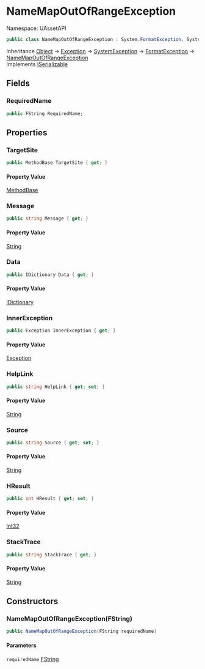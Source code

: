 # NameMapOutOfRangeException

Namespace: UAssetAPI

```csharp
public class NameMapOutOfRangeException : System.FormatException, System.Runtime.Serialization.ISerializable
```

Inheritance [Object](https://docs.microsoft.com/en-us/dotnet/api/system.object) → [Exception](https://docs.microsoft.com/en-us/dotnet/api/system.exception) → [SystemException](https://docs.microsoft.com/en-us/dotnet/api/system.systemexception) → [FormatException](https://docs.microsoft.com/en-us/dotnet/api/system.formatexception) → [NameMapOutOfRangeException](./uassetapi.namemapoutofrangeexception.md)<br>
Implements [ISerializable](https://docs.microsoft.com/en-us/dotnet/api/system.runtime.serialization.iserializable)

## Fields

### **RequiredName**

```csharp
public FString RequiredName;
```

## Properties

### **TargetSite**

```csharp
public MethodBase TargetSite { get; }
```

#### Property Value

[MethodBase](https://docs.microsoft.com/en-us/dotnet/api/system.reflection.methodbase)<br>

### **Message**

```csharp
public string Message { get; }
```

#### Property Value

[String](https://docs.microsoft.com/en-us/dotnet/api/system.string)<br>

### **Data**

```csharp
public IDictionary Data { get; }
```

#### Property Value

[IDictionary](https://docs.microsoft.com/en-us/dotnet/api/system.collections.idictionary)<br>

### **InnerException**

```csharp
public Exception InnerException { get; }
```

#### Property Value

[Exception](https://docs.microsoft.com/en-us/dotnet/api/system.exception)<br>

### **HelpLink**

```csharp
public string HelpLink { get; set; }
```

#### Property Value

[String](https://docs.microsoft.com/en-us/dotnet/api/system.string)<br>

### **Source**

```csharp
public string Source { get; set; }
```

#### Property Value

[String](https://docs.microsoft.com/en-us/dotnet/api/system.string)<br>

### **HResult**

```csharp
public int HResult { get; set; }
```

#### Property Value

[Int32](https://docs.microsoft.com/en-us/dotnet/api/system.int32)<br>

### **StackTrace**

```csharp
public string StackTrace { get; }
```

#### Property Value

[String](https://docs.microsoft.com/en-us/dotnet/api/system.string)<br>

## Constructors

### **NameMapOutOfRangeException(FString)**

```csharp
public NameMapOutOfRangeException(FString requiredName)
```

#### Parameters

`requiredName` [FString](./uassetapi.unrealtypes.fstring.md)<br>
